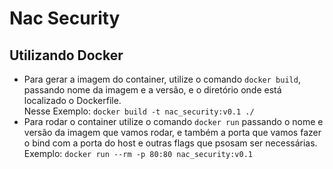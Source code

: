 # Nac Security

## Utilizando Docker
- Para gerar a imagem do container, utilize o comando `docker build`,
passando nome da imagem e a versão, e o diretório onde está localizado o Dockerfile.  
Nesse Exemplo: `docker build -t nac_security:v0.1 ./`
- Para rodar o container utilize o comando `docker run` passando o nome e versão da imagem que vamos rodar,
e também a porta que vamos fazer o bind com a porta do host e outras flags que psosam ser necessárias.
Exemplo: `docker run --rm -p 80:80 nac_security:v0.1`
